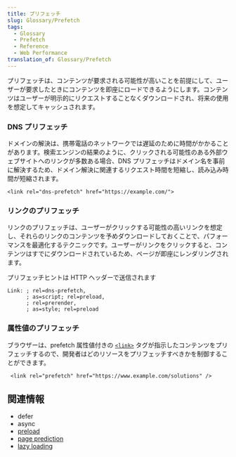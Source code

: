 ```yaml
---
title: プリフェッチ
slug: Glossary/Prefetch
tags:
  - Glossary
  - Prefetch
  - Reference
  - Web Performance
translation_of: Glossary/Prefetch
---
```

プリフェッチは、コンテンツが要求される可能性が高いことを前提にして、ユーザーが要求したときにコンテンツを即座にロードできるようにします。コンテンツはユーザーが明示的にリクエストすることなくダウンロードされ、将来の使用を想定してキャッシュされます。

### DNS プリフェッチ

ドメインの解決は、携帯電話のネットワークでは遅延のために時間がかかることがあります。検索エンジンの結果のように、クリックされる可能性のある外部ウェブサイトへのリンクが多数ある場合、DNS プリフェッチはドメイン名を事前に解決するため、ドメイン解決に関連するリクエスト時間を短縮し、読み込み時間が短縮されます。

    <link rel="dns-prefetch" href="https://example.com/">

### リンクのプリフェッチ

リンクのプリフェッチは、ユーザーがクリックする可能性の高いリンクを想定し、それらのリンクのコンテンツを予めダウンロードしておくことで、パフォーマンスを最適化するテクニックです。ユーザーがリンクをクリックすると、コンテンツはすでにダウンロードされているため、ページが即座にレンダリングされます。

プリフェッチヒントは HTTP ヘッダーで送信されます

    Link: ; rel=dns-prefetch,
          ; as=script; rel=preload,
          ; rel=prerender,
          ; as=style; rel=preload

### 属性値のプリフェッチ

ブラウザーは、prefetch 属性値付きの [`<link>`](/ja/docs/Web/HTML/Element/link) タグが指示したコンテンツをプリフェッチするので、開発者はどのリソースをプリフェッチすべきかを制御することができます。

     <link rel="prefetch" href="https://www.example.com/solutions" />

## 関連情報

- defer
- async
- [preload](/ja/docs/Web/HTML/Preloading_content)
- [page prediction](/ja/docs/Glossary/Page_prediction)
- [lazy loading](/ja/docs/Learn/Performance/Lazy_loading)
